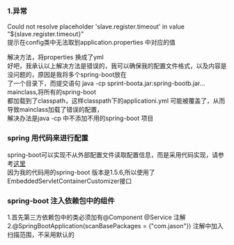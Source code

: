 ### 1.异常  
Could not resolve placeholder 'slave.register.timeout' in value "${slave.register.timeout}"  
提示在config类中无法取到application.properties 中对应的值  

解决方法，将properties 换成了yml  
好吧，我承认以上解决方法是错误的，我可以确保我的配置文件格式，以及内容是没问题的，原因是我将多个spring-boot放在  
了一个目录下，而提交语句 java -cp sprint-boota.jar:spring-bootb.jar... mainclass,将所有的spring-boot  
都加载到了classpath，这样classpath下的applicationi.yml 可能被覆盖了，从而导致mainclass加载了错误的配置，  
解决办法是java -cp 中不添加不用的spring-boot 项目  

### spring 用代码来进行配置  
spring-boot可以实现不从外部配置文件读取配置信息，而是采用代码实现，请参考[这里](https://github.com/jasondong-1/spring-boot/tree/master/spring-boot-without-config)  
因为我的代码用的spring-boot 版本是1.5.6,所以使用了EmbeddedServletContainerCustomizer接口  


### spring-boot 注入依赖包中的组件  
1.首先第三方依赖包中的类必须加有@Component @Service 注解  
2.@SpringBootApplication(scanBasePackages = {"com.jason"}) 注解中加入扫描范围，不采用默认的    
  